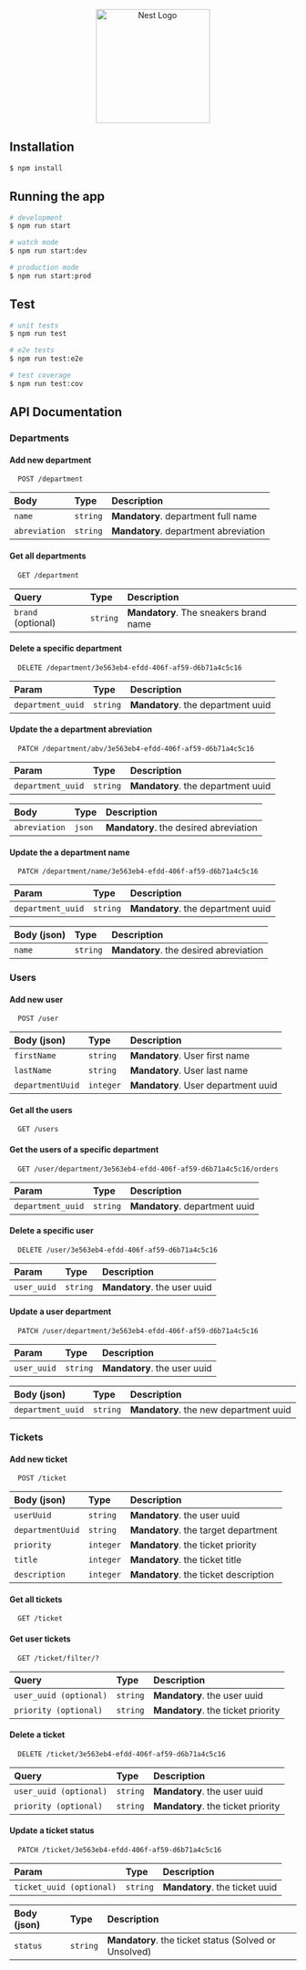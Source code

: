 <p align="center">
  <a href="http://nestjs.com/" target="blank"><img src="https://nestjs.com/img/logo-small.svg" width="200" alt="Nest Logo" /></a>
</p>

[circleci-image]: https://img.shields.io/circleci/build/github/nestjs/nest/master?token=abc123def456
[circleci-url]: https://circleci.com/gh/nestjs/nest

## Installation

```bash
$ npm install
```

## Running the app

```bash
# development
$ npm run start

# watch mode
$ npm run start:dev

# production mode
$ npm run start:prod
```

## Test

```bash
# unit tests
$ npm run test

# e2e tests
$ npm run test:e2e

# test coverage
$ npm run test:cov
```

## API Documentation

### Departments

#### Add new department

```http
  POST /department
```

| Body   | Type       | Description                           |
| :---------- | :--------- | :---------------------------------- |
| `name` | `string` | **Mandatory**. department full name |
| `abreviation` | `string` | **Mandatory**. department abreviation |


  #### Get all departments

```http
  GET /department
```

| Query   | Type      | Description                                   |
| :---------- | :--------- | :------------------------------------------ |
| `brand` (optional)      | `string` | **Mandatory**. The sneakers brand name |

#### Delete a specific department

```http
  DELETE /department/3e563eb4-efdd-406f-af59-d6b71a4c5c16
```

| Param   | Type      | Description                                   |
| :---------- | :--------- | :------------------------------------------ |
| `department_uuid`       | `string` | **Mandatory**. the department uuid |


#### Update the a department abreviation

```http
  PATCH /department/abv/3e563eb4-efdd-406f-af59-d6b71a4c5c16
```

| Param   | Type      | Description                                   |
| :---------- | :--------- | :------------------------------------------ |
| `department_uuid`       | `string` | **Mandatory**. the department uuid |

| Body   | Type      | Description                                   |
| :---------- | :--------- | :------------------------------------------ |
| `abreviation`       | `json` | **Mandatory**. the desired abreviation |


#### Update the a department name

```http
  PATCH /department/name/3e563eb4-efdd-406f-af59-d6b71a4c5c16
```

| Param   | Type      | Description                                   |
| :---------- | :--------- | :------------------------------------------ |
| `department_uuid`       | `string` | **Mandatory**. the department uuid |

| Body (json)   | Type      | Description                                   |
| :---------- | :--------- | :------------------------------------------ |
| `name`       | `string` | **Mandatory**. the desired abreviation |



### Users

#### Add new user

```http
  POST /user
```

| Body (json) | Type       | Description                           |
| :---------- | :--------- | :---------------------------------- |
| `firstName` | `string` | **Mandatory**. User first name |
| `lastName` | `string` | **Mandatory**. User last name |
| `departmentUuid` | `integer` | **Mandatory**. User department uuid |

#### Get all the users

```http
  GET /users
```

#### Get the users of a specific department

```http
  GET /user/department/3e563eb4-efdd-406f-af59-d6b71a4c5c16/orders
```

| Param   | Type      | Description                                   |
| :---------- | :--------- | :------------------------------------------ |
| `department_uuid`       | `string` | **Mandatory**. department uuid |


#### Delete a specific user

```http
  DELETE /user/3e563eb4-efdd-406f-af59-d6b71a4c5c16
```

| Param   | Type      | Description                                   |
| :---------- | :--------- | :------------------------------------------ |
| `user_uuid`       | `string` | **Mandatory**. the user uuid |


#### Update a user department

```http
  PATCH /user/department/3e563eb4-efdd-406f-af59-d6b71a4c5c16
```

| Param   | Type      | Description                                   |
| :---------- | :--------- | :------------------------------------------ |
| `user_uuid`       | `string` | **Mandatory**. the user uuid |


| Body (json)   | Type      | Description                                   |
| :---------- | :--------- | :------------------------------------------ |
| `department_uuid`       | `string` | **Mandatory**. the new department uuid |



### Tickets

#### Add new ticket

```http
  POST /ticket
```

| Body (json) | Type       | Description                           |
| :---------- | :--------- | :---------------------------------- |
| `userUuid` | `string` | **Mandatory**. the user uuid |
| `departmentUuid` | `string` | **Mandatory**. the target department |
| `priority` | `integer` | **Mandatory**. the ticket priority |
| `title` | `integer` | **Mandatory**. the ticket title |
| `description` | `integer` | **Mandatory**. the ticket description |

#### Get all tickets

```http
  GET /ticket
```

#### Get user tickets

```http
  GET /ticket/filter/?
```

| Query | Type       | Description                           |
| :---------- | :--------- | :---------------------------------- |
| `user_uuid (optional)` | `string` | **Mandatory**. the user uuid |
| `priority (optional)` | `string` | **Mandatory**. the ticket priority |


#### Delete a ticket

```http
  DELETE /ticket/3e563eb4-efdd-406f-af59-d6b71a4c5c16
```

| Query | Type       | Description                           |
| :---------- | :--------- | :---------------------------------- |
| `user_uuid (optional)` | `string` | **Mandatory**. the user uuid |
| `priority (optional)` | `string` | **Mandatory**. the ticket priority |


#### Update a ticket status

```http
  PATCH /ticket/3e563eb4-efdd-406f-af59-d6b71a4c5c16
```

| Param | Type       | Description                           |
| :---------- | :--------- | :---------------------------------- |
| `ticket_uuid (optional)` | `string` | **Mandatory**. the ticket uuid |

| Body (json) | Type       | Description                           |
| :---------- | :--------- | :---------------------------------- |
| `status` | `string` | **Mandatory**. the ticket status (Solved or Unsolved) |